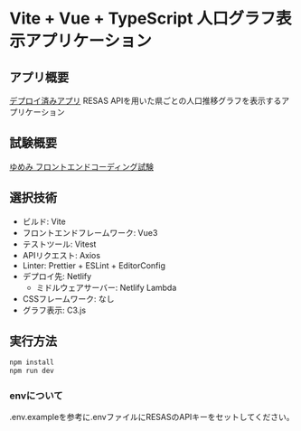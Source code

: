 # Vite + Vue + TypeScript 人口グラフ表示アプリケーション

## アプリ概要

[デプロイ済みアプリ](https://sprightly-sfogliatella-200517.netlify.app)
RESAS APIを用いた県ごとの人口推移グラフを表示するアプリケーション

## 試験概要

[ゆめみ フロントエンドコーディング試験](https://notion.yumemi.co.jp/0e9ef27b55704d7882aab55cc86c999d)

## 選択技術

- ビルド: Vite
- フロントエンドフレームワーク: Vue3
- テストツール: Vitest
- APIリクエスト: Axios
- Linter: Prettier + ESLint + EditorConfig
- デプロイ先: Netlify
  - ミドルウェアサーバー: Netlify Lambda
- CSSフレームワーク: なし
- グラフ表示: C3.js
## 実行方法

```cmd
npm install
npm run dev 
```
### envについて

.env.exampleを参考に.envファイルにRESASのAPIキーをセットしてください。